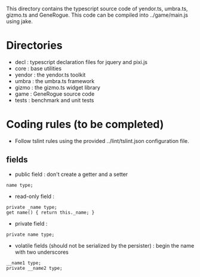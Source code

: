 This directory contains the typescript source code of yendor.ts, umbra.ts, gizmo.ts and GeneRogue.
This code can be compiled into ../game/main.js using jake.

# Directories
* decl : typescript declaration files for jquery and pixi.js
* core : base utilities
* yendor : the yendor.ts toolkit
* umbra : the umbra.ts framework
* gizmo : the gizmo.ts widget library
* game : GeneRogue source code
* tests : benchmark and unit tests

# Coding rules (to be completed)
* Follow tslint rules using the provided ../lint/tslint.json configuration file.

## fields
* public field : don't create a getter and a setter
```
name type;
```

* read-only field :
```
private _name type;
get name() { return this._name; }
```

* private field :
```
private name type;
```

* volatile fields (should not be serialized by the persister) : begin the name with two underscores 
```
__name1 type;
private __name2 type;
```


